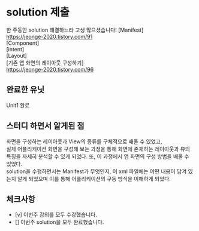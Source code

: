 # solution 제출
한 주동안 solution 해결하느라 고생 많으셨습니다!
[Manifest]  
https://jeonge-2020.tistory.com/91  
[Component]  
[intent]  
[Layout]  
[기존 앱 화면의 레이아웃 구성하기]  
https://jeonge-2020.tistory.com/96  

## 완료한 유닛
Unit1 완료

## 스터디 하면서 알게된 점 
화면을 구성하는 레이아웃과 View의 종류를 구체적으로 배울 수 있었고,  
실제 어플리케이션 화면을 구성해 보는 과정을 통해 화면에 존재하는 레이아웃과 뷰의 특징을 자세히 분석할 수 있게 되었다. 또, 이 과정에서 앱 화면의 구성 방법을 배울 수 있었다.  
solution을 수행하면서는 Manifest가 무엇인지, 이 xml 파일에는 어떤 내용이 담겨 있는지 알게 되었으며 이를 통해 어플리케이션의 구동 방식을 이해하게 되었다.  

## 체크사항
- [v] 이번주 강의를 모두 수강했습니다.
- [] 이번주 solution을 모두 완료했습니다.
